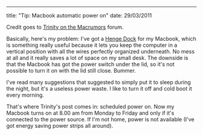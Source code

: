 --- 
title: "Tip: Macbook automatic power on"
date: 29/03/2011

Credit goes to [Trinity on the Macrumors](http://forums.macrumors.com/showpost.php?p=11561246&postcount=27) forum.

Basically, here's my problem: I've got a [Henge Dock](http://www.hengedocks.com/) for my Macbook, which is something really useful because it lets you keep the computer in a vertical position with all the wires perfectly organized underneath. No mess at all and it really saves a lot of space on my small desk. The downside is that the Macbook has got the power switch under the lid, so it's not possible to turn it on with the lid still close. Bummer.

I've read many suggestions that suggested to simply put it to sleep during the night, but it's a useless power waste. I like to turn it off and cold boot it every morning.

That's where Trinity's post comes in: scheduled power on. Now my Macbook turns on at 8.00 am from Monday to Friday and only if it's connected to the power source. If I'm not home, power is not available (I've got energy saving power strips all around).